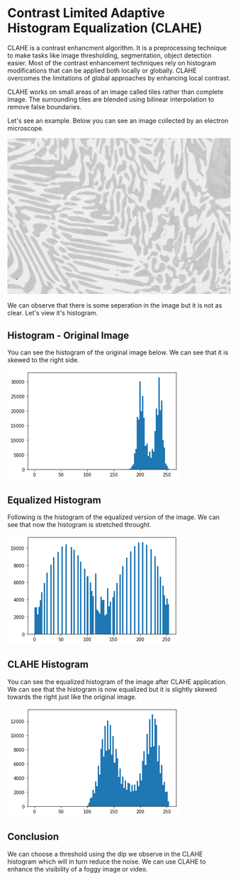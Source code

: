 # Contrast Limited Adaptive Histogram Equalization (CLAHE)

CLAHE is a contrast enhancment algorithm. It is a preprocessing technique to make tasks like image thresholding, segmentation, object detection easier. Most of the contrast enhancement techniques rely on histogram modifications that can be applied both locally or globally. CLAHE overcomes the limitations of global approaches by enhancing local contrast. 

CLAHE works on small areas of an image called tiles rather than complete image. The surrounding tiles are blended using bilinear interpolation to remove false boundaries. 

Let's see an example. Below you can see an image collected by an electron microscope.

![](img/test.jpeg?raw=true)

We can observe that there is some seperation in the image but it is not as clear. Let's view it's histogram.

## Histogram - Original Image

You can see the histogram of the original image below. We can see that it is skewed to the right side.

![](img/results/1.png)

## Equalized Histogram 

Following is the histogram of the equalized version of the image. We can see that now the histogram is stretched throught.

![](img/results/2.png)

## CLAHE Histogram
You can see the equalized histogram of the image after CLAHE application. We can see that the histogram is now equalized but it is slightly skewed towards the right just like the original image. 

![](img/results/3.png)

## Conclusion

We can choose a threshold using the dip we observe in the CLAHE histogram which will in turn reduce the noise. We can use CLAHE to enhance the visibility of a foggy image or video. 